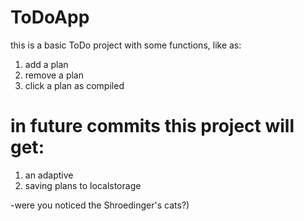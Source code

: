 # ToDoApp

this is a basic ToDo project with some functions, like as:
1. add a plan
2. remove a plan
3. click a plan as compiled

# in future commits this project will get:
1. an adaptive
2. saving plans to localstorage

-were you noticed the Shroedinger's cats?)

